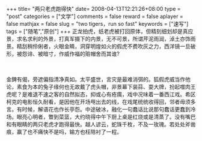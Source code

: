 +++
title= "两只老虎跑得快"
date= 2008-04-13T12:21:26+08:00
type = "post"
categories = ["文学"]
comments = false
reward = false
aplayer = false
mathjax = false
slug = "two tigers，run so fast"
keywords = ["速写"]
tags = ["随笔","原创"]
+++
正龙拍虎，纸老虎被打回原体，但精刻细划却是真应景，求名求利的外景，打真军摄下的内景，无不可景，所谓芹泥雨润，淖土亦饰雨景。精刮稍伶俐者，火眼金睛，洞穿明煌如火的假虎不费吹灰之力，西洋镜一旦破形，被怨诽、被暗寸，作威作福的赃帽舍而其谁?
<!--more-->　　　
金錍有偈，旁遮偏指清净真如。太平盛世，言灾是最难消弭的。狐假虎威当作他论，素食为本的兔子缘何也无故戴了虎头帽，非景幕下装蒜、耍大牌，扮起噬肉王虎呢？是难退不速之客的自然拟态，抑或心有疮痍，戏中况味着一番西江戏。希区柯克的电影恒久耐看，是因他在开场甩出去的线，在戏尾统统收得回，邻者毋须多言。有时候，解语花也作长亭怨。中途破冰，融化一句蠢话比说那句蠢话更蠢到冷场。眼亮心明者，瞥到菜篮，大约晓得中午下厨上桌是红烧或是清蒸了。没有嘴巴和有眼睛的两只老虎才跑得最快。越人谚云，蛇珠千枚，不及一玫瑰。若处处斧凿痕，赢了也不痛快不是吗，输方也枉陪衬了一程。

